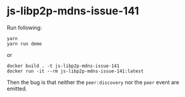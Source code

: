 # js-libp2p-mdns-issue-141

Run following:

```shell
yarn
yarn run demo
```

or

```shell
docker build . -t js-libp2p-mdns-issue-141
docker run -it --rm js-libp2p-mdns-issue-141:latest
```

Then the bug is that neither the `peer:discovery`
nor the `peer` event are emitted.

